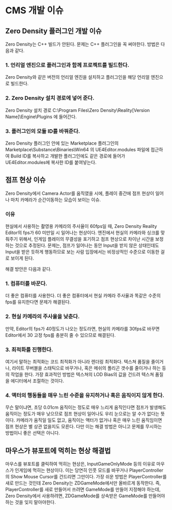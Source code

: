# CMS 개발 이슈

## Zero Density 플러그인 개발 이슈

Zero Density는 C++ 빌드가 안된다. 문제는 C++ 플러그인을 꼭 써야한다.
방법은 다음과 같다.

### 1. 언리얼 엔진으로 플러그인과 함께 프로젝트를 빌드한다.
Zero Density와 같은 버전의 언리얼 엔진을 설치하고 플러그인을 해당 언리얼 엔진으로 빌드한다.

### 2. Zero Density 설치 경로에 넣어 준다.
Zero Density 설치 경로 C:\Program Files\Zero Density\Reality\[Version Name]\Engine\Plugins
에 들어간다.

### 3. 플러그인의 모듈 ID를 바꿔준다.
Zero Density 플러그인 안에 있는 Marketplace 플러그인의 Marketplace\Substance\Binaries\Win64 의 
UE4Editor.modules 파일에 접근하여 Build ID를 복사하고 개발한 플러그인에도 같은 경로에 들어가 UE4Editor.modules에 복사한 ID를 붙여넣는다.

## 점프 현상 이슈
Zero Density에서 Camera Actor를 움직였을 시에, 플레이 중간에 점프 현상이 일어나 마치 카메라가 순간이동하는 모습이 보이는 이슈.

### 이유
현실에서 사용하는 촬영용 카메라의 주사율이 60fps일 때, Zero Density Reality Editor의 fps가 60 미만일 시 일어나는 현상이다.
엔진에서 현실의 카메라와 싱크를 맞춰주기 위해서, 인게임 플레이의 무결성을 포기하고 점프 현상으로 차이난 시간을 보정하는 것으로 추정된다.
문제는, 점프가 일어나는 동안 Input을 받지 않은 상태인데도 Input을 받은 듯하게 행동하므로 보는 사람 입장에서는 비정상적인 수준으로 이동한 걸로 보이게 된다.

해결 방안은 다음과 같다.

### 1. 컴퓨터를 바꾼다.
더 좋은 컴퓨터를 사용한다. 더 좋은 컴퓨터에서 현실 카메라 주사율과 똑같은 수준의 fps를 유지한다면 문제가 해결된다.

### 2. 현실 카메라의 주사율을 낮춘다.
만약, Editor의 fps가 40정도가 나오는 정도라면, 현실의 카메라를 30fps로 바꾸면 Editor에서 30 고정 fps를 충분히 줄 수 있으므로 해결된다.

### 3. 최적화를 진행한다.
여기서 말하는 최적화는 코드 최적화가 아니라 렌더링 최적화다.
텍스쳐 품질을 줄이거나, 라이트 무버블을 스태틱으로 바꾸거나, 혹은 메쉬의 폴리곤 갯수를 줄이거나 하는 등의 작업을 한다.
가장 효과적인 방법은 텍스쳐의 LOD Bias의 값을 건드려 텍스쳐 품질을 에디터에서 조절하는 것이다.

### 4. 액터의 행동들을 매우 느린 수준을 유지하거나 혹은 움직이지 않게 한다.
무슨 말이냐면, 초당 0.01cm 움직이는 정도로 매우 느리게 움직인다면 점프가 발생해도 움직이는 정도가 매우 낮으므로 점프 현상이 일어나도 우리 눈으로는 알 수가 없다는 뜻이다.
카메라가 움직일 일도 없고, 움직이는 액터가 없거나 혹은 매우 느린 움직임이면 점프 현상은 별 상관 없을지도 모른다. 다만 이는 해결 방법은 아니고 문제를 무시하는 방법이니 좋은 선택은 아니다.

## 마우스가 뷰포트에 먹히는 현상 해결법

마우스를 뷰포트를 클릭하여 먹히는 현상은, InputGameOnlyMode 등의 이유로 마우스가 인게임에 먹히는 현상이다.
이는 당연히 인풋 모드를 바꾸거나 PlayerController의 Show Mouse Cursor를 건드리면 그만이다.
가장 쉬운 방법은 PlayerController를 새로 만드는 것인데 Zero Density는 ZDGameMode에서만 올바르게 동작한다.
즉, PlayerController를 새로 만들어서 쓰려면 GameMode를 만들어 지정해야 하는데,
Zero Density에서 사용하려면, ZDGameMode를 상속받은 GameMode를 만들어야 하는 것을 잊지 말아야한다.


